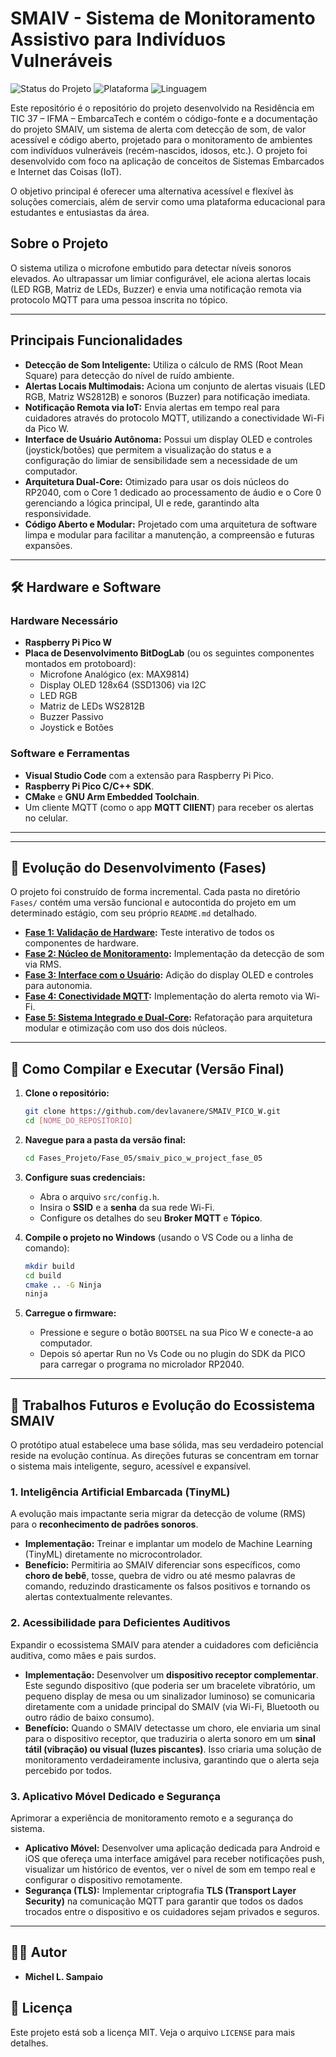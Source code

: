 # SMAIV - Sistema de Monitoramento Assistivo para Indivíduos Vulneráveis

![Status do Projeto](https://img.shields.io/badge/status-concluído-brightgreen)
![Plataforma](https://img.shields.io/badge/plataforma-Raspberry%20Pi%20Pico%20W-blue)
![Linguagem](https://img.shields.io/badge/linguagem-C/C++-orange)

Este repositório  é o repositório do projeto desenvolvido na Residência em TIC 37 – IFMA – EmbarcaTech e contém o código-fonte e a documentação do projeto SMAIV, um sistema de alerta com detecção de som, de valor acessível e código aberto, projetado para o monitoramento de ambientes com indivíduos vulneráveis (recém-nascidos, idosos, etc.). O projeto foi desenvolvido com foco na aplicação de conceitos de Sistemas Embarcados e Internet das Coisas (IoT).

O objetivo principal é oferecer uma alternativa acessível e flexível às soluções comerciais, além de servir como uma plataforma educacional para estudantes e entusiastas da área.

## Sobre o Projeto

O sistema utiliza o microfone embutido para detectar níveis sonoros elevados. Ao ultrapassar um limiar configurável, ele aciona alertas locais (LED RGB, Matriz de LEDs, Buzzer) e envia uma notificação remota via protocolo MQTT para uma pessoa inscrita no tópico.

---

## Principais Funcionalidades

- **Detecção de Som Inteligente:** Utiliza o cálculo de RMS (Root Mean Square) para detecção do nível de ruído ambiente.
- **Alertas Locais Multimodais:** Aciona um conjunto de alertas visuais (LED RGB, Matriz WS2812B) e sonoros (Buzzer) para notificação imediata.
- **Notificação Remota via IoT:** Envia alertas em tempo real para cuidadores através do protocolo MQTT, utilizando a conectividade Wi-Fi da Pico W.
- **Interface de Usuário Autônoma:** Possui um display OLED e controles (joystick/botões) que permitem a visualização do status e a configuração do limiar de sensibilidade sem a necessidade de um computador.
- **Arquitetura Dual-Core:** Otimizado para usar os dois núcleos do RP2040, com o Core 1 dedicado ao processamento de áudio e o Core 0 gerenciando a lógica principal, UI e rede, garantindo alta responsividade.
- **Código Aberto e Modular:** Projetado com uma arquitetura de software limpa e modular para facilitar a manutenção, a compreensão e futuras expansões.

---

## 🛠️ Hardware e Software

### Hardware Necessário
- **Raspberry Pi Pico W**
- **Placa de Desenvolvimento BitDogLab** (ou os seguintes componentes montados em protoboard):
  - Microfone Analógico (ex: MAX9814)
  - Display OLED 128x64 (SSD1306) via I2C
  - LED RGB
  - Matriz de LEDs WS2812B
  - Buzzer Passivo
  - Joystick e Botões

### Software e Ferramentas
- **Visual Studio Code** com a extensão para Raspberry Pi Pico.
- **Raspberry Pi Pico C/C++ SDK**.
- **CMake** e **GNU Arm Embedded Toolchain**.
- Um cliente MQTT (como o app **MQTT ClIENT**) para receber os alertas no celular.

---

---

## 🚀 Evolução do Desenvolvimento (Fases)

O projeto foi construído de forma incremental. Cada pasta no diretório `Fases/` contém uma versão funcional e autocontida do projeto em um determinado estágio, com seu próprio `README.md` detalhado.

- **[Fase 1: Validação de Hardware](./Fases_Prjeto/Fase_01/smaiv_pico_w_project_fase_01/README.md):** Teste interativo de todos os componentes de hardware.
- **[Fase 2: Núcleo de Monitoramento](./Fases_Prjeto/Fase_01/smaiv_pico_w_project_fase_02/README.md):** Implementação da detecção de som via RMS.
- **[Fase 3: Interface com o Usuário](./Fases_Prjeto/Fase_01/smaiv_pico_w_project_fase_03/README.md):** Adição do display OLED e controles para autonomia.
- **[Fase 4: Conectividade MQTT](./Fases_Prjeto/Fase_01/smaiv_pico_w_project_fase_04/README.md):** Implementação do alerta remoto via Wi-Fi.
- **[Fase 5: Sistema Integrado e Dual-Core](./Fases_Prjeto/Fase_01/smaiv_pico_w_project_fase_05/README.md):** Refatoração para arquitetura modular e otimização com uso dos dois núcleos.

---

## 🔧 Como Compilar e Executar (Versão Final)

1.  **Clone o repositório:**
    ```bash
    git clone https://github.com/devlavanere/SMAIV_PICO_W.git
    cd [NOME_DO_REPOSITORIO]
    ```

2.  **Navegue para a pasta da versão final:**
    ```bash
    cd Fases_Projeto/Fase_05/smaiv_pico_w_project_fase_05
    ```

3.  **Configure suas credenciais:**
    - Abra o arquivo `src/config.h`.
    - Insira o **SSID** e a **senha** da sua rede Wi-Fi.
    - Configure os detalhes do seu **Broker MQTT** e **Tópico**.

4.  **Compile o projeto no Windows** (usando o VS Code ou a linha de comando):
    ```bash
    mkdir build
    cd build
    cmake .. -G Ninja
    ninja
    ```

5.  **Carregue o firmware:**
    - Pressione e segure o botão `BOOTSEL` na sua Pico W e conecte-a ao computador.
    - Depois só apertar Run no Vs Code ou no plugin do SDK da PICO para carregar o programa no microlador RP2040.

---

## 🔮 Trabalhos Futuros e Evolução do Ecossistema SMAIV

O protótipo atual estabelece uma base sólida, mas seu verdadeiro potencial reside na evolução contínua. As direções futuras se concentram em tornar o sistema mais inteligente, seguro, acessível e expansível.

### 1. Inteligência Artificial Embarcada (TinyML)
A evolução mais impactante seria migrar da detecção de volume (RMS) para o **reconhecimento de padrões sonoros**.
- **Implementação:** Treinar e implantar um modelo de Machine Learning (TinyML) diretamente no microcontrolador.
- **Benefício:** Permitiria ao SMAIV diferenciar sons específicos, como **choro de bebê**, tosse, quebra de vidro ou até mesmo palavras de comando, reduzindo drasticamente os falsos positivos e tornando os alertas contextualmente relevantes.

### 2. Acessibilidade para Deficientes Auditivos
Expandir o ecossistema SMAIV para atender a cuidadores com deficiência auditiva, como mães e pais surdos.
- **Implementação:** Desenvolver um **dispositivo receptor complementar**. Este segundo dispositivo (que poderia ser um bracelete vibratório, um pequeno display de mesa ou um sinalizador luminoso) se comunicaria diretamente com a unidade principal do SMAIV (via Wi-Fi, Bluetooth ou outro rádio de baixo consumo).
- **Benefício:** Quando o SMAIV detectasse um choro, ele enviaria um sinal para o dispositivo receptor, que traduziria o alerta sonoro em um **sinal tátil (vibração) ou visual (luzes piscantes)**. Isso criaria uma solução de monitoramento verdadeiramente inclusiva, garantindo que o alerta seja percebido por todos.

### 3. Aplicativo Móvel Dedicado e Segurança
Aprimorar a experiência de monitoramento remoto e a segurança do sistema.
- **Aplicativo Móvel:** Desenvolver uma aplicação dedicada para Android e iOS que ofereça uma interface amigável para receber notificações push, visualizar um histórico de eventos, ver o nível de som em tempo real e configurar o dispositivo remotamente.
- **Segurança (TLS):** Implementar criptografia **TLS (Transport Layer Security)** na comunicação MQTT para garantir que todos os dados trocados entre o dispositivo e os cuidadores sejam privados e seguros.

---

## 👨‍💻 Autor

- **Michel L. Sampaio**

## 📜 Licença

Este projeto está sob a licença MIT. Veja o arquivo `LICENSE` para mais detalhes.
